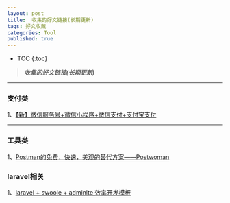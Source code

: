 ```yaml
---
layout: post
title:  收集的好文链接(长期更新)
tags: 好文收藏
categories: Tool
published: true
---
```


* TOC 
{:toc}

>***收集的好文链接(长期更新)***

---
### 支付类
1、[【新】微信服务号+微信小程序+微信支付+支付宝支付 ](https://github.com/zoujingli/WeChatDeveloper)

---
### 工具类
1、[Postman的免费，快速，美观的替代方案——Postwoman](https://postwoman.io/)

### laravel相关
1、[laravel + swoole + adminlte 效率开发模板](https://github.com/cranux/laravelDevelopmentTemplate)
